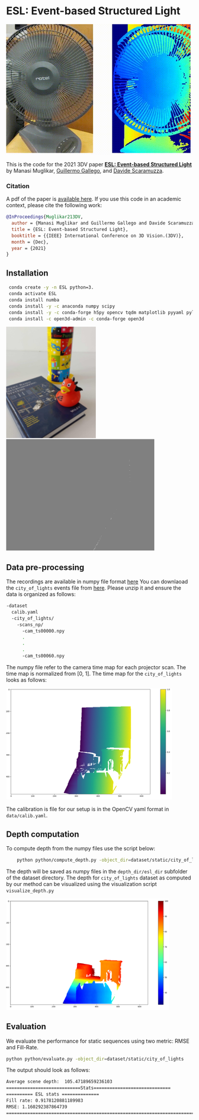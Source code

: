 # ESL: Event-based Structured Light
[![ESL: Event-based Structured Light](videos/fan.gif)](https://youtu.be/SITmvZ8VLfs)

This is the code for the 2021 3DV paper [**ESL: Event-based Structured Light**](http://rpg.ifi.uzh.ch/docs/3DV21_Muglikar_ESL.pdf) by Manasi Muglikar, [Guillermo Gallego](http://www.guillermogallego.es), and [Davide Scaramuzza](http://rpg.ifi.uzh.ch/people_scaramuzza.html).



### Citation

A pdf of the paper is [available here](http://rpg.ifi.uzh.ch/docs/3DV21_Muglikar_ESL.pdf). 
If you use this code in an academic context, please cite the following work:

```bibtex
@InProceedings{Muglikar213DV,
  author = {Manasi Muglikar and Guillermo Gallego and Davide Scaramuzza},
  title = {ESL: Event-based Structured Light},
  booktitle = {{IEEE} International Conference on 3D Vision.(3DV)},
  month = {Dec},
  year = {2021}
}
```

## Installation

```bash
 conda create -y -n ESL python=3.
 conda activate ESL
 conda install numba
 conda install -y -c anaconda numpy scipy
 conda install -y -c conda-forge h5py opencv tqdm matplotlib pyyaml pylops
 conda install -c open3d-admin -c conda-forge open3d
```

<p align="left">
   <img src="videos/reference.png" height="300"/>
   <img src="videos/book_duck.gif" height="300"/>
</p>


## Data pre-processing
The recordings are available in numpy file format [here](http://rpg.ifi.uzh.ch/esl.html)
You can downlaoad the `city_of_lights` events file from [here](https://download.ifi.uzh.ch/rpg/web/data/esl/dataset/static/events_02.zip).
Please unzip it and ensure the data is organized as follows:
```bash
-dataset
  calib.yaml
  -city_of_lights/
    -scans_np/
      -cam_ts00000.npy
      .
      .
      .
      -cam_ts00060.npy
```
The numpy file refer to the camera time map for each projector scan.
The time map is normalized from [0, 1].
The time map for the `city_of_lights` looks as follows:

<p align="left">
   <img src="videos/time_map.png" height="300"/>
</p>

The calibration is file for our setup is in the OpenCV yaml format in `data/calib.yaml`.


## Depth computation
To compute depth from the numpy files use the script below:
```bash
    python python/compute_depth.py -object_dir=dataset/static/city_of_lights/ -calib=dataset/calib.yaml -num_scans 1
```
The depth will be saved as numpy files in the `depth_dir/esl_dir` subfolder of the dataset directory.
The depth for `city_of_lights` dataset as computed by our method can be visualized using the visualization script `visualize_depth.py`
<p align="left">
   <img src="videos/depth.png" height="300"/>
</p>

## Evaluation
We evaluate the performance for static sequences using two metric: RMSE and Fill-Rate.
```bash
python python/evaluate.py -object_dir=dataset/static/city_of_lights
```
The output should look as follows:
```bash
Average scene depth:  105.47189659236103
============================Stats=============================
========== ESL stats ==============
Fill rate: 0.9178120881189983
RMSE: 1.160292387864739
=======================================================================
```